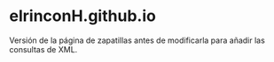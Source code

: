 # elrinconH.github.io


Versión de la página de zapatillas antes de modificarla para añadir las consultas de XML.
